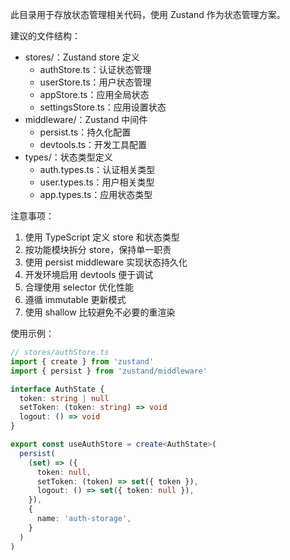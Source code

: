 此目录用于存放状态管理相关代码，使用 Zustand 作为状态管理方案。

建议的文件结构：
- stores/：Zustand store 定义
  - authStore.ts：认证状态管理
  - userStore.ts：用户状态管理
  - appStore.ts：应用全局状态
  - settingsStore.ts：应用设置状态
- middleware/：Zustand 中间件
  - persist.ts：持久化配置
  - devtools.ts：开发工具配置
- types/：状态类型定义
  - auth.types.ts：认证相关类型
  - user.types.ts：用户相关类型
  - app.types.ts：应用状态类型

注意事项：
1. 使用 TypeScript 定义 store 和状态类型
2. 按功能模块拆分 store，保持单一职责
3. 使用 persist middleware 实现状态持久化
4. 开发环境启用 devtools 便于调试
5. 合理使用 selector 优化性能
6. 遵循 immutable 更新模式
7. 使用 shallow 比较避免不必要的重渲染

使用示例：
```typescript
// stores/authStore.ts
import { create } from 'zustand'
import { persist } from 'zustand/middleware'

interface AuthState {
  token: string | null
  setToken: (token: string) => void
  logout: () => void
}

export const useAuthStore = create<AuthState>(
  persist(
    (set) => ({
      token: null,
      setToken: (token) => set({ token }),
      logout: () => set({ token: null }),
    }),
    {
      name: 'auth-storage',
    }
  )
)
```